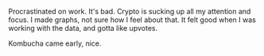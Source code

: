Procrastinated on work. It's bad. Crypto is sucking up all my attention and focus. I made graphs, not sure how I feel about that. It felt good when I was working with the data, and gotta like upvotes.

Kombucha came early, nice.
